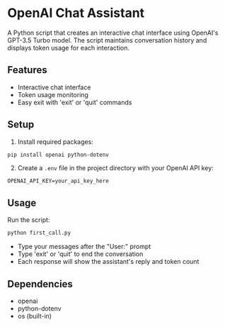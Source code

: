 # OpenAI Chat Assistant

A Python script that creates an interactive chat interface using OpenAI's GPT-3.5 Turbo model. The script maintains conversation history and displays token usage for each interaction.

## Features
- Interactive chat interface
- Token usage monitoring
- Easy exit with 'exit' or 'quit' commands

## Setup

1. Install required packages:
```bash
pip install openai python-dotenv
```

2. Create a `.env` file in the project directory with your OpenAI API key:
```
OPENAI_API_KEY=your_api_key_here
```

## Usage

Run the script:
```bash
python first_call.py
```

- Type your messages after the "User:" prompt
- Type 'exit' or 'quit' to end the conversation
- Each response will show the assistant's reply and token count

## Dependencies
- openai
- python-dotenv
- os (built-in)